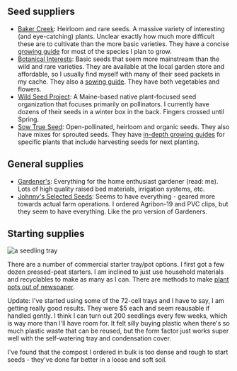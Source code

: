 ## Seed suppliers
- [Baker Creek](https://www.rareseeds.com/): Heirloom and rare seeds. A massive variety of interesting (and eye-catching) plants. Unclear exactly how much more difficult these are to cultivate than the more basic varieties. They have a concise [growing guide](https://www.rareseeds.com/growing-guide) for most of the species I plan to grow.
- [Botanical Interests](https://www.botanicalinterests.com/): Basic seeds that seem more mainstream than the wild and rare varieties. They are available at the local garden store and affordable, so I usually find myself with many of their seed packets in my cache. They also a [sowing guide](https://www.botanicalinterests.com/product/Sowing-Guides). They have both vegetables and flowers.
- [Wild Seed Project](https://wildseedproject.net/): A Maine-based native plant-focused seed organization that focuses primarily on pollinators. I currently have dozens of their seeds in a winter box in the back. Fingers crossed until Spring.
- [Sow True Seed](https://sowtrueseed.com/): Open-pollinated, heirloom and organic seeds. They also have mixes for sprouted seeds. They have [in-depth growing guides](https://sowtrueseed.com/blogs/planting) for specific plants that include harvesting seeds for next planting.

## General supplies
- [Gardener's](https://www.gardeners.com/): Everything for the home enthusiast gardener (read: me). Lots of high quality raised bed materials, irrigation systems, etc.
- [Johnny's Selected Seeds](https://www.johnnyseeds.com/): Seems to have everything - geared more towards actual farm operations. I ordered Agribon-19 and PVC clips, but they seem to have everything. Like the pro version of Gardeners.

## Starting supplies
![a seedling tray](img/log/2021-03-27_1.jpg)

There are a number of commercial starter tray/pot options. I first got a few dozen pressed-peat starters. I am inclined to just use household materials and recyclables to make as many as I can. There are methods to make [plant pots out of newspaper](https://www.instructables.com/DIY-Newspaper-Pots/).

Update: I've started using some of the 72-cell trays and I have to say, I am getting really good results. They were $5 each and seem reausable if handled gently. I think I can turn out 200 seedlings every few weeks, which is way more than I'll have room for. It felt silly buying plastic when there's so much plastic waste that can be reused, but the form factor just works super well with the self-watering tray and condensation cover.

I've found that the compost I ordered in bulk is too dense and rough to start seeds - they've done far better in a loose and soft soil.
